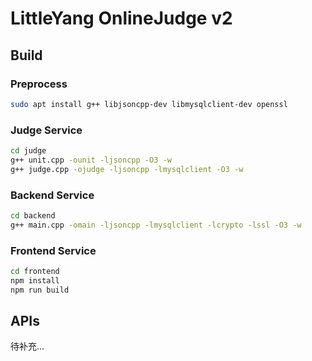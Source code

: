 # LittleYang OnlineJudge v2

## Build

### Preprocess

```bash
sudo apt install g++ libjsoncpp-dev libmysqlclient-dev openssl
```

### Judge Service

```bash
cd judge
g++ unit.cpp -ounit -ljsoncpp -O3 -w
g++ judge.cpp -ojudge -ljsoncpp -lmysqlclient -O3 -w
```

### Backend Service

```bash
cd backend
g++ main.cpp -omain -ljsoncpp -lmysqlclient -lcrypto -lssl -O3 -w
```

### Frontend Service

```bash
cd frontend
npm install
npm run build
```

## APIs

待补充...
